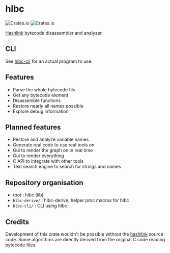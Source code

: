 # hlbc

![Crates.io](https://img.shields.io/crates/v/hlbc?label=hlbc)
![Crates.io](https://img.shields.io/crates/v/hlbc-cli?label=hlbc-cli)

[Hashlink](https://hashlink.haxe.org/) bytecode disassembler and analyzer

## CLI

See [hlbc-cli](hlbc-cli) for an actual program to use.

## Features

- Parse the whole bytecode file
- Get any bytecode element
- Disassemble functions
- Restore nearly all names possible
- Explore debug information

## Planned features

- Restore and analyze variable names
- Generate real code to use real tools on
- Gui to render the graph on in real time
- Gui to render everything
- C API to integrate with other tools
- Text search engine to search for strings and names

## Repository organisation

- *root* : hlbc (lib)
- `hlbc-derive/` : hlbc-derive, helper proc macros for hlbc
- `hlbc-cli/` : CLI using hlbc

## Credits

Development of this crate wouldn't be possible without the [hashlink](https://github.com/HaxeFoundation/hashlink) source
code. Some algorithms are directly derived from the original C code reading bytecode files.
